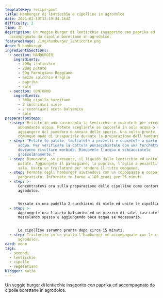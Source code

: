 ```yaml
---
templateKey: recipe-post
title: Hamburger di lenticchie e cipolline in agrodolce
date: 2021-02-19T13:19:34.164Z
difficulty: 2
time: 2h
description: Un veggie burger di lenticchie insaporito con paprika ed
  accompagnato da cipolle borettane in agrodolce.
featuredimage: /img/hamburger_lenticchie.png
dose: 5 hamburger
ingredientsSections:
  - section: HAMBURGER
    ingredients:
      - 200g lenticchie
      - 200g patate
      - 50g Parmigiano Reggiano
      - mezzo spicchio d'aglio
      - paprika
      - sale
  - section: CONTORNO
    ingredients:
      - 300g cipolle borettane
      - 2 cucchiaini miele
      - 2 cucchiaini aceto balsamico
      - sale
preparationSteps:
  - step: Mettete in una casseruola le lenticchie e cuocetele per circa 45 minuti in
      abbondante acqua. Potete sceglierle se cuocerle in sola acqua o se
      aggiungere del pomodoro o ancora delle spezie. Una volta pronte, avrete
      comunque modo di insaporirle durante la preparazione dell'hamburger.
  - step: "Pelate le patate, tagliatele a pezzetti e cuocetele a parte coprendole di
      acqua. Per verificare la cottura punzecchiatele con una forchetta:
      dovranno risultare morbide. Rimuovete l'acqua e schiacciatele
      grossolanamente."
  - step: Rimuovete, se presente, il liquido dalle lenticchie ed unitele alle
      patate. Aggiungete il parmigiano, la paprika, l'aglio a pezzetti ed il
      sale. Usate un frullatore per rendere il tutto omogeneo.
  - step: Formate degli hamburger aiutandovi con un coppapasta e cospargeteli di
      pangrattato. Infornate in forno a 180 gradi per 25 minuti.
  - step: >-
      Concentratevi ora sulla preparazione delle cipolline come contorno.in
      agrodolce. 


      Versate in una padella 2 cucchiaini di miele ed unite le cipolline. Lasciate che il miele si sciolga per circa 4 minuti a fuoco basso.
  - step: >-
      Aggiungete ora l'aceto balsamico ed un pizzico di sale. Lasciate cuocere,
      mescolando spesso e aggiungendo poca acqua se necessario.


      Le cipolline saranno pronte dopo circa 15 minuti.
  - step: Trasferite in un piatto l'hamburger ed accompagnate con le cipolle in
      agrodolce.
card: none
tags:
  - secondi
  - lenticchie
  - cipolle
  - vegetariano
blogger: Katia
---
```

Un veggie burger di lenticchie insaporito con paprika ed accompagnato da cipolle borettane in agrodolce.